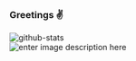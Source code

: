 ### Greetings ✌️

<!--
**Brunoaqu/Brunoaqu** is a ✨ _special_ ✨ repository because its `README.md` (this file) appears on your GitHub profile.

Here are some ideas to get you started:

- 🔭 I’m currently working on ...
- 🌱 I’m currently learning ...
- 👯 I’m looking to collaborate on ...
- 🤔 I’m looking for help with ...
- 💬 Ask me about ...
- 📫 How to reach me: ...
- 😄 Pronouns: ...
- ⚡ Fun fact: ...
-->

![github-stats](https://github-readme-stats.vercel.app/api?username=BrunoAqu&&show_icons=true&title_color=070400&icon_color=7F34B5&text_color=7F34B5&bg_color=FFFFFF)
<br>
![enter image description here](https://github-readme-stats.vercel.app/api/top-langs/?username=Brunoaqu&theme=light&hide_langs_below=1&title_color=070400)

